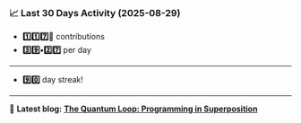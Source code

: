 <!--START_STATS-->
### 📈 Last 30 Days Activity (2025-08-29)  
- **1️⃣1️⃣7️⃣🎱** contributions  
- **3️⃣9️⃣•2️⃣7️⃣** per day
---
- **9️⃣0️⃣** day streak!
---
📝 **Latest blog:** [**The Quantum Loop: Programming in Superposition**](https://andriak.com/blog/quantum-loop)
<!--END_STATS-->
